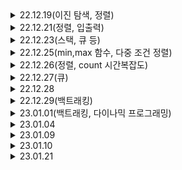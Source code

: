 <details>
<summary>22.12.19(이진 탐색, 정렬)</summary>
<div markdown="1">
    
# 22.12.19(이진 탐색,정렬)

---

1920. 수 찾기

2750. 수 정렬하기

## binarySearch() 메서드

- arrays.binarySearch(i)
- 인덱스 반환 or 음수
- 정렬되어 있는 배열
- 이진 탐색의 시간 복잡도는 O(logN) 이 된다.
- 배열의 중간에 있는 임의의 값을 선택하여 찾고자 하는 값 X와 비교한다.

정렬 알고리즘 7가지

## 1. 선택 정렬(Selection Sort)

- 선택된 값과 나머지 데이터 중에 비교하여 알맞은 자리를 찾는 알고리즘
    
    ![img](https://user-images.githubusercontent.com/75468060/209472794-e5d9370e-d605-4309-94b3-cbf7541e7ecf.gif)
    
- 시간 복잡도 O(n²)

## 2. 삽입 정렬(Insertion Sort)

- 데이터 집합을 순회하면서 정렬이 필요한 요소를 뽑아내어 이를 다시 적당한 곳으로 삽입하는 고리즘
- 성능은 버블정렬보다 좋음
    
    ![img (1)](https://user-images.githubusercontent.com/75468060/209472804-0203102e-4307-44e5-9162-6027291cf2db.gif)
    
- 시간 복잡도 O(n²) 이미 정렬 되어있다면 best O(n)

## 3. 버블 정렬(Bubble Sort)

- 거품이 수면으로 올라오는 듯 하여 붙여진 버블정렬, 인접한 두 수를 비교하여 오름차순 or 내림차순
    
    ![img (2)](https://user-images.githubusercontent.com/75468060/209472799-6d8d3866-5aae-4056-a43c-9ea5dfddba4d.gif)
    
- 시간복잡도 O(n²)

## 4. 병합정렬(Merge Sort)

- 둘 이상의 부분집합으로 가르고, 각 부분집합을 정렬한 다음 부분집합들을 다시 정렬된 형태로 합치는 방식
    
    ![img (3)](https://user-images.githubusercontent.com/75468060/209472800-9231386b-ee2a-41a6-b976-0dea7219f88e.gif)
    
- 데이터 집합이 메모리에 한번에 올리기에 너무 클 때 쓰기 좋은 방법이다.
- 시간 복잡도 O(n log n)
- 다른 알고리즘과 비교했을 때 O(n) 수준의 메모리가 추가로 필요하다는 단점이 있다.

## 5. 힙 정렬

- 트리 기반으로 최대 힙 트리 or 최소 힙 트리를 구성해 정렬을 하는 방법
- 내림차순 정렬에서는 최대 힙, 오름차순 정렬을 위해서는 최소 힙을 구성하면 된다.
    
    ![img (4)](https://user-images.githubusercontent.com/75468060/209472801-f6ab3c85-74d4-47d7-a809-48d028eb1bfc.gif)
    
- 완전이진트리여야 함
- 시간복잡도 O(n log n)

 

## 6. 퀵 정렬(Quick Sort)

- 데이터 집합내에 임의의 기준(pivot)을 정하고 해당 피벗으로 집합을 기준으로 두개의 부분 집합으로 나눈다.
- 한쪽 부분에는 피벗값보다 작은 값들만, 다른 한쪽은 큰 값들만 넣는다.
- 더 이상 쪼갤 부분 집합이 없을 때까지 각각의 부분 집합에 대해 피벗/ 쪼개기 재귀적으로 적용.
    
    ![img (5)](https://user-images.githubusercontent.com/75468060/209472802-6728753b-451d-477e-9471-4792483efff5.gif)
    
- 시간 복잡도 O(n log n)

## 7. 기수 정렬

- 낮은 자리수부터 비교해가며 정렬한다. 비교연산을 하지 않아 빠르지만, 또 다른 메모리 공간을 필요하다는 게 단점. 기수정렬은 낮은 자리수부터 비교하여 정렬해 간다는 것을 기본 개념으로 하는 정렬 알고리즘이다.
- 비교 연산을 하지 않아 빠르지만, 데이터 전체 크기에 기수 테이블의 크기만한 메모리가 더 필요하다.
    
    ![img (6)](https://user-images.githubusercontent.com/75468060/209472803-e755e397-d803-4919-8d2d-d927f8e4c000.gif)
    
- 시간 복잡도 O(dn) → d는 자리수
</div>
</details>

<details>
<summary>22.12.21(정렬, 입출력)</summary>
<div markdown="1">

# 22.12.21(정렬, 입출력)

---

2751. 수 정렬하기2
10989. 수 정렬하기3

> 출력으로는 StringBuilder를 사용하는 것이 성능면에서 더 좋다.
입력면에서도 BufferedReader를 사용해보자.
> 

> Collections.sort()는 Object type arrays에 대해 Merge Sort보다 향상된 Tim Sort를 수행한다.
Tim sort란 합병정렬의 최악의 경우와 삽입정렬의 최선의 경우를 합친 알고리즘으로 시간복잡도는 O(n) ~ O(nlogn) 을 보장함.
> 

Collections.sort()는 일반적인 배열로 사용할 수 없고 리스트를 이용해야 한다.

2751은 어찌저치 클리어

10989는 브론즈 문제인데, 시간과 메모리가 중요한 문제인 듯 함

- BufferedReader를 사용하지 않고, Scanner를 사용할 경우 시간초과
- BufferedReader를 사용하더라도, 메모리 초과

→ BuffereReader와 BufferedWriter를 사용할 것

BufferedWriter 의 경우 버퍼를 잡아 놓았기 때문에 반드시 flush() / close() 를 반드시 호출해 주어 뒤처리를 해주어야합니다.

</div>
</details>

<details>
<summary>22.12.23(스택, 큐 등)</summary>
<div markdown="1">

# 22.12.23(스택, 큐 등)

---

10815. 숫자 카드

10828. 스택

10845. 큐

10866. 덱

10815. 숫자 카드
- BufferedReader, Writer를 사용
- 덱을 받아서 찾아야 하기에, 덱을 받는 과정에서 split을 사용하기에, 덱 크기 값들은 읽자마자 버려준다.
- 받은 덱을 sort해서 이분 탐색이 가능하게 만들어둔 뒤
- bynarySearch 메소드를 사용하여 출력 시켜 준다.
- flush()는 버퍼에 남아있는 것들을 출력해주기 위함

→ split을 사용하는 것보다 StringTokenizer를 사용하는 것이 빠르다고 한다.

→ print(bw)는 필요없음, 아마 StringBuilder일 때는 필요해서 헷갈린 듯

10828. 스택

과거에 풀었던 스택문제, 시간과 메모리를 줄이기 위해 노력했다.

- BufferedRead, Writer 사용
- split 대신 StringTokenizer사용
- when문 사용 할 때 pop, top에서 뜨는 에러부분을 try-catch로 한 번에 묶어서 처리

10845. 큐

과거에 시간초과로 풀지 못했던 큐문제

- queue 구현 방법은 LinkedList를 사용
- 나머지는 Stack과 동일

10866. 덱
- ArrayDeque를 사용함
- split 대신 StringTokenizer사용
- when문 사용 할 때 pop, front, back에서 뜨는 에러부분을 try-catch로 한 번에 묶어서 처리

1406번. 에디터

- 문자열 자르기로 접근 → 시간초과

```kotlin
import java.io.BufferedReader
import java.io.BufferedWriter
import java.io.InputStreamReader
import java.io.OutputStreamWriter
import java.util.StringTokenizer

fun main() {
    val br = BufferedReader(InputStreamReader(System.`in`))
    val bw = BufferedWriter(OutputStreamWriter(System.out))
    var st : StringTokenizer
    var result = br.readLine()
    var cursor = result.length

    for( i in 0 until br.readLine().toInt()) {
        st = StringTokenizer(br.readLine())
        try {
            when (st.nextToken()) {
                "P" -> {
                    result = result.slice(IntRange(0, cursor-1)) + st.nextToken() + result.slice(IntRange(cursor, result.length - 1))
                    cursor++
                }
                "D" -> if(cursor <= result.length-1) cursor++
                "L" -> if(cursor > 0) cursor--
                "B" -> {
                    if(cursor>0) {
                        result = result.removeRange(cursor-1, cursor)
                        cursor--
                    }
                }
            }
        } catch (e: java.lang.Exception) {
        }
    }
    bw.write(result)
    br.close()
    bw.flush()
    bw.close()
}
```

- LinkedList로 접근 → 시간초과

```kotlin
import java.io.BufferedReader
import java.io.BufferedWriter
import java.io.InputStreamReader
import java.io.OutputStreamWriter
import java.util.LinkedList
import java.util.StringTokenizer

fun main() {
    val br = BufferedReader(InputStreamReader(System.`in`))
    val bw = BufferedWriter(OutputStreamWriter(System.out))
    var st : StringTokenizer
    var result = LinkedList<Char>()
    result.addAll(br.readLine().map{it})
    var cursor = result.size

    for( i in 0 until br.readLine().toInt()) {
        st = StringTokenizer(br.readLine())
        try {
            when (st.nextToken()) {
                "P" -> {
                    result.add(cursor, st.nextToken().toCharArray()[0])
                    cursor++
                }
                "D" -> if(cursor <= result.size - 1) cursor++
                "L" -> if(cursor > 0) cursor--
                "B" -> {
                    if(cursor>0) {
                        result.removeAt(cursor-1)
                        cursor--
                    }
                }
            }
        } catch (e: java.lang.Exception) {
        }
    }
    bw.write(result.toCharArray())
    br.close()
    bw.flush()
    bw.close()
}
```

⇒ cursor를 따로 만들어서 사용하면서 시간이 지연된 것 같음

알고리즘 분류를 확인 해 본 겨로가 자료 구조의 스택을 사용한다고 되어있음. 이런 걸 알아채는 것이 중요함

- 스택

</div>
</details>

<details>
<summary>22.12.25(min,max 함수, 다중 조건 정렬)</summary>
<div markdown="1">

# 22.12.25(min,max 함수, 다중 조건 정렬)

---

1026. 보물

1181. 단어 정렬

1026. 보물
- 최대 * 최소 + … 가 제일 작은 값이므로 하나는 오름차순, 하나는 내림차순으로 정렬하면 될 것 같다. → 스택 + 정렬을 이용하는 방법일 것 같은 생각을 한다.
- 문제 풀면서 든 생각은 스택이 아니라, 배열이였어도 그냥 정렬만 된다면 가능했을 것 같다. 오히려 reverse하는 시간보다 인덱스 값으로 접근하는 것이 빠를지도?

→ B 배열은 재배열하지 말라고 나와있다. 다시 풀어보자

- 콜렉션의 min, max 함수가 있는 걸로 처리했다
- 알고리즘 분류를 보니까 그리디 알고리즘이라고 한다.

1181. 단어 정렬
- 중복을 허용하지 않는다는 것에서 Set을 사용하려고 마음 먹었다 → HashSet이 접근이 더 빠르다고 해서 변경
- 다중 조건 sort문제인데, 코틀린에서 sortWith or sortedWith에 비교할 대상인 compareBy({},{},,}로 다중 조건을 입력해줄 수 있다.
</div>
</details>

<details>
<summary>22.12.26(정렬, count 시간복잡도)</summary>
<div markdown="1">

# 22.12.26

---

11650. 좌표 정렬하기
11651. 좌표 정렬하기
11867. 중복 빼고 정렬하기
10816. 숫자 카드2

11650. 좌표 정렬하기
- 이번에도 정렬하기 문제이다.
- 좌표 정렬하기라고 하니까 x,y 값으로 따로 정렬을 하는 방법을 떠올렸다.
- 중복은 안된다기에 전에 사용한 HashSet을 생각을 하였고, 두 점을 한번에 넣는 방법 중 Pair라는 것을 생각해서 Pair에서 정렬한 뒤 출력해주는 생각을 하였다.

→ 중복이 안 된다는 것이 아니라, 중복되는 점의 입력이 없다는 것.. 일반 ArrayList사용해도 된다는 뜻

11651. 좌표 정렬하기
- 위랑 같은 문제인데, 정렬 조건이 x, y에서 y, x로 바뀐 것 뿐이다.

10867. 중복 빼고 정렬하기
- HashSet을 사용해서 중복을 빼고 정렬

11867. 숫자 카드 2
- 몇 개인지 세야하니까 컬렉션의 count를 사용해서 문제를 풀었는데, 시간초과가 떴다.

```kotlin
bw.write("${array.count { (it==item)}} ")
```

- count를 반복문 안에 사용하니까 O(n²)이므로, 배열 크기를 정해두고 배열 인덱스로 접근하는 방법을 하용하기로 했다 O[1]

</div>
</details>

<details>
<summary>22.12.27(큐)</summary>
<div markdown="1">

# 22.12.27(큐)

---

1158. 요세푸스

1966. 프린터 큐

1158. 요세푸스
- 단순히 배열을 이용해서 구현하는 것을 생각 했다. 그 이외엔 링크드 리스트 정도?
- 원형이라면… 큐일수도 있겠다는 생각이 든다.
- index를 더해주면서 ArrayList 값을 하나씩 출력하는 식으로 문제를 해결했다.

→ if문을 두 번 써서 마음에 안들었는데, 다른 코드들 보다가 %를 사용하는 게 있어서 유레카를 외쳤다.

→ 알고리즘 분류를 보니 큐로 푸는 것도 맞다고 한다. 큐로 다시 풀어보자

```jsx
result.joinToString(", ", "<", ">")
```

<ele, ele, ele> 등… 이런식으로 표현하나봄

1966. 프린터 큐
- 예전에 도전했던 문제지만, 못 풀었어서 다시 리벤지를 해보려고 한다.
- 큐 문제이고, 우선순위가 있을꺼고 원하는 문서가 출력될 때까지 빼서 뒤로 넣는 방식이다.

</div>
</details>

<details>
<summary>22.12.28</summary>
<div markdown="1">

# 22.12.28

---

1966. 프린터 큐

5430. AC

1966. 프린터 큐
- 드디어 리벤지 성공
- 맨 앞 크기를 판단하여 젤 크면 poll 시키고, 아니면 add(poll)해주고, 모든 일이 일어날 때 마다 index를 같이 이동시킨다.
- 만약 index가 0이면서 현재 맨 앞이 최대 크기면 break

5430. AC
- 첫 골드문제이다. 걱정이 앞서지만, 문제를 읽어보니 풀 수 있다는 생각이 들었다.
- reverse와 delete를 하는 부분에서 stack의 기운이 느껴졌다. 하지만 그냥 뮤터블 리스트로 시도해보기로 했다.

→ 시간초과가 나왔다. 예상했던 결과이긴 하다.

- ArrayList를 사용하여, StringTokenizer로 넣었다.

→ 33퍼까지 갔다가 시간초과가 뜬다.

→ 찾아보니 deque를 사용하여뒤집기를 할 필요 없이 마지막 부분을 제거하면 된다고 한다..

- deque를 사용하지 않고, ‘R’이 나왔을 때 rCount를 증가시켜주고 ‘D’일 때 rCount가 짝수인지 홀수인지를 판별하여 짝수일 땐 첫번째, 홀수일 땐 마지막 인덱스에서 제거하도록 진행하였다.

→ 찾아보니까 rCount를 증가하지말고 Boolean으로 설정하여서 넣을 때마다 이 코드를 넣는 것이 더 좋아보인다. 이런 생각을 하다니 세상은 넓고 천재는 많은 것 같다.

```kotlin
rCount = !rCount
```

- 제거를 한 뒤에 출력할 때에도 판별하여 홀수이면 거꾸로 출력해준다.

</div>
</details>

<details>
<summary>22.12.29(백트래킹)</summary>
<div markdown="1">

# 22.12.29(백트래킹)

---

6603. 로또

6603. 로또
- 49 숫자 중, 6~13까지의 배열을 만들고 6개를 뽑아서 출력하는 문제인데, 수학적으로 접근은 가능하지만 어떻게 해야할지 감이 안 온다.

→ 알고리즘 분류를 보니, 백트래킹, 재귀함수 등이라고 한다.

백트래킹

- 해를 찾는 도중 해가 아니어서 막히면, 되돌아가서 다시 해를 찾아가는 기법을 말한다.(최적화 문제와 결정 문제를 푸는 방법이 된다.)

## **백트래킹 기법의 유망성 판단**

어떤 노드의 유망성, 즉 **해가 될 만한지 판단한 후 유망하지 않다고 결정되면 그 노드의 이전(부모)로 돌아가(Backtracking)** 다음 자식 노드로 갑니다.

**해가 될 가능성이 있으면 유망하다(promising)고 하며**, 유망하지 않은 노드에 가지 않는 것을 **가지치기(pruning)** 한다고 하는 것입니다.

→ 백트래킹, dfs, bfs 문제를 좀 더 풀어보고 익혀야할 것 같다

→ 재귀함수에 이해가 잘 안 되는 듯 하다.

</div>
</details>

<details>
<summary>23.01.01(백트래킹, 다이나믹 프로그래밍)</summary>
<div markdown="1">

# 23.01.01(백트래킹, 다이나믹 프로그래밍)

---

1182. 부분수열의 합

9095. 1, 2, 3 더하기

1182. 부분수열의 합
- 문제를 보아하니, 백트래킹 같다는 생각을 했다. 이런 생각을 함으로써 한 단계 나아갔다고 생각을 하였다. 하지만 여전히 구현이 문제였다. dfs 구현.. 재귀함수 쪽에대한 이해가 좀 부족하다보니 이 문제도 찾아보고, 새로운 비슷한 문제를 또 풀어보려고 한다.

```kotlin
dfs(start + 1, temp + array[start]); // 1. 해당 인덱스 더함
dfs(start + 1, temp); // 2. 해당 인덱스 더하지않음
```

9095. 1, 2, 3 더하기
- 처음에 문제를 보고 백트래킹을 생각하고, 접근하였다. 앞 문제랑 동일하다고 생각했는데, 잘 안되어서 찾아보니 DP라는 분류더라(다이나믹 프로그래밍), 처음 풀어보니 무엇인지 알아야겠다고 생각했다.

> **큰 문제를 한 번에 해결하기 힘들 때 작은 여러 개의 문제로 나누어서 푸는 기법**
> 

a[1] = 1

a[2] = 2

a[3] = 4

a[4] = 7

…이므로 a[n] = a[n-3] + a[n-2] + a[n-1]식으로 이어지는 것을 볼 수 있었다.

a>3이어야 하기에, a[1],a[2],a[3]을 지정 해두고 시작하였다.

</div>
</details>

<details>
<summary>23.01.04</summary>
<div markdown="1">

# 23.01.04

---

9663. N-Queen

9663. N-Queen
- 빽트래킹 문제일 것이라고 생각한다.
- dirX, dirY로 퀸의 움직임을 표시하고~~
- 인터넷을 찾아보고 문제를 푼 만큼.. 백트래킹에 대한 이해가 더 필요하다고 생각한다.
</div>
</details>


<details>
<summary>23.01.09</summary>
<div markdown="1">
    
# 23.01.09

---

1037. 약수

1978. 소수찾기

1037. 약수
- 본인과 1을 제외하고 들어온다면, 제일 작은 값과 큰 값을 곱하면 값이 나올 것이라고 생각했다.

1978. 소수찾기
- 소수란 1과 자기 자신만을 약수로 가지는 수이기에, 2부터 소수까지 증가시키면서 나눠서 나누어 떨어진다면 소수가 아닌 것
</div>
</details>

<details>
<summary>23.01.10</summary>
<div markdown="1">

# 23.01.10

---

1929. 소수 구하기

2609. 최대공약수와 최소공배수

1929. 소수 구하기
- 소수 구하는 앞 문제와 같은 문제라 똑같이 증가시키면서 구했더니 시간초과가 났다. 지난 번에도 보면서 끝까지 나눌 필요가 없다고 생각해서 /2한 값을 했었는데, 틀렸다고 나왔어서 고민을 하다가 그냥 끝까지 했었는데, 찾아보니 sqrt를 사용해서 제곱근으로 나눠도 안 나누어 떨어진다면, 그 수는 소수이기 때문에 sqrt를 사용하면 된다고 한다.

2609. 최대공약수와 최소공배수
- 최대공약수는 양 쪽의 약수(나눴을 대 나누어 떨어지는 수 중 가장 큰 값)
- 최소공배수는 양쪽의 약수 중 겹치는 부분들을 전부 곱했을 때인 줄 알았으나, 아닌 것으로 판별하고 찾아 본 결과 양 수를 곱한 뒤, 최대공약수로 나누면 최소공배수가 나온다고 한다.
- 문제를 풀었는데, 백준에서 런타임 에러가 떴다. 나중에 다시 시도해보자

</div>
</details>

<details>
<summary>23.01.21</summary>
<div markdown="1">

# 23.01.21

---

2609. 최대공약수와 최소공배수

2609. 최대공약수와 최소공배수
- 리벤지
- 찾아보니, 유클리드 호제법이라는 게 있다더라

![image](https://user-images.githubusercontent.com/75468060/213846083-1a5ae9cd-d618-4347-b382-7ed0e31f6158.png)

- 최소공배수는 양수를 곱하고 최대공약수로 나누면 가능
</div>
</details>
